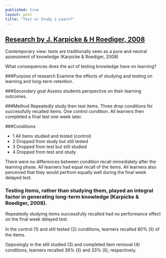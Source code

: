 ```yaml
---
published: true
layout: post
title: "Test or Study 2 Learn?"
---
```


## [Research by J. Karpicke & H Roediger, 2008](http://public.wsu.edu/~fournier/Teaching/psych592/Readings/Karpicke_et_al_2008.pdf)

Contemporary view: tests are traditionally seen as a pure and neutral assessment of knowledge (Karpicke & Roediger, 2008)

What consequences does the act of testing knowledge have on learning?

###Purpose of research
Examine the effects of studying and testing on learning and long-term retention. 

###Secondary goal
Assess students perspective on their learning outcomes.

###Method 
Repeatedly study then test items. Three drop conditions for successfully recalled items. One control condition. All learners then completed a final test one week later.

###Conditions
- 1 All items studied and tested (control)
- 2 Dropped from study but still tested
- 3 Dropped from test but still studied
- 4 Dropped from test and study

There were no differences between condition recall immediately after the learning phase. All learners had equal recall of the items. All learners also perceived that they would perfrom equally well during the final week delayed test.

### Testing items, rather than studying them, played an integral factor in generating long-term knowledge (Karpicke & Roediger, 2008).

Repeatedly studying items successfully recalled had no performance effect on the final week delayed test.

In the control (1) and still tested (2) conditions, learners recalled 80% (x̅) of the items.

Opposingly in the still studied (3) and completed item removal (4) conditions, learners recalled 36% (x̅) and 33% (x̅), respectively.



